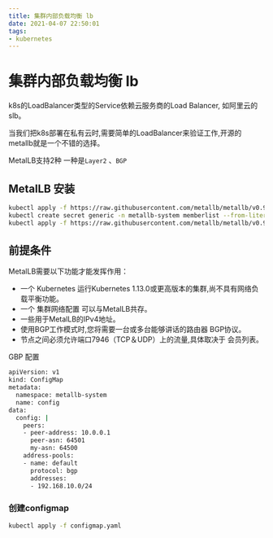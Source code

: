```yaml
---
title: 集群内部负载均衡 lb
date: 2021-04-07 22:50:01
tags:
- kubernetes
---
```


# 集群内部负载均衡 lb

k8s的LoadBalancer类型的Service依赖云服务商的Load Balancer, 如阿里云的slb。


当我们把k8s部署在私有云时,需要简单的LoadBalancer来验证工作,开源的metallb就是一个不错的选择。

MetalLB支持2种 一种是`Layer2` 、`BGP`

## MetalLB 安装

```bash
kubectl apply -f https://raw.githubusercontent.com/metallb/metallb/v0.9.3/manifests/namespace.yaml;
kubectl create secret generic -n metallb-system memberlist --from-literal=secretkey="$(openssl rand -base64 128)";
kubectl apply -f https://raw.githubusercontent.com/metallb/metallb/v0.9.3/manifests/metallb.yaml;
```

## 前提条件

MetalLB需要以下功能才能发挥作用：

* 一个 Kubernetes 运行Kubernetes 1.13.0或更高版本的集群,尚不具有网络负载平衡功能。
* 一个 集群网络配置 可以与MetalLB共存。
* 一些用于MetalLB的IPv4地址。
* 使用BGP工作模式时,您将需要一台或多台能够讲话的路由器 BGP协议。
* 节点之间必须允许端口7946（TCP＆UDP）上的流量,具体取决于 会员列表。


GBP 配置

```bash
apiVersion: v1
kind: ConfigMap
metadata:
  namespace: metallb-system
  name: config
data:
  config: |
    peers:
    - peer-address: 10.0.0.1
      peer-asn: 64501
      my-asn: 64500
    address-pools:
    - name: default
      protocol: bgp
      addresses:
      - 192.168.10.0/24
```

### 创建configmap

```bash
kubectl apply -f configmap.yaml
```